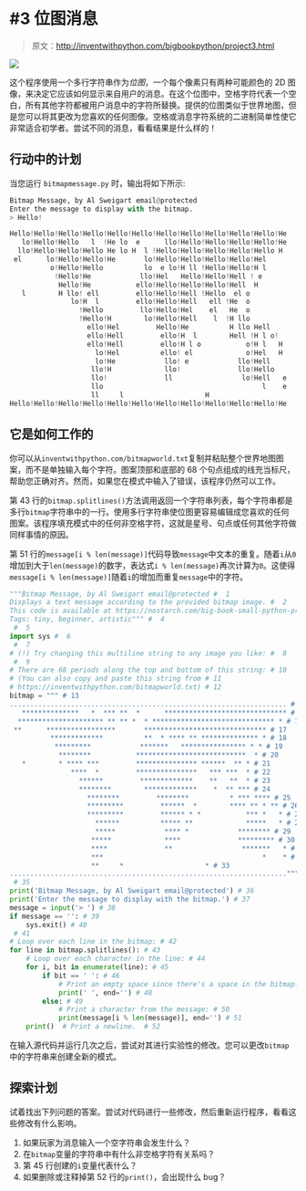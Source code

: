 # #3 位图消息

> 原文：<http://inventwithpython.com/bigbookpython/project3.html>

![](img/9d995d63aaead72cad01120081eb8f75.png)

这个程序使用一个多行字符串作为*位图*，一个每个像素只有两种可能颜色的 2D 图像，来决定它应该如何显示来自用户的消息。在这个位图中，空格字符代表一个空白，所有其他字符都被用户消息中的字符所替换。提供的位图类似于世界地图，但是您可以将其更改为您喜欢的任何图像。空格或消息字符系统的二进制简单性使它非常适合初学者。尝试不同的消息，看看结果是什么样的！

## 行动中的计划

当您运行 `bitmapmessage.py` 时，输出将如下所示:

```py
Bitmap Message, by Al Sweigart email@protected
Enter the message to display with the bitmap.
> Hello!

Hello!Hello!Hello!Hello!Hello!Hello!Hello!Hello!Hello!Hello!Hello!He
   lo!Hello!Hello   l  !He lo  e      llo!Hello!Hello!Hello!Hello!He
  llo!Hello!Hello!Hello He lo H  l !Hello!Hello!Hello!Hello!Hello H
 el      lo!Hello!Hello!He       lo!Hello!Hello!Hello!Hello!Hel
          o!Hello!Hello          lo  e lo!H ll !Hello!Hello!H l
           !Hello!He            llo!Hel   Hello!Hello!Hell ! e
            Hello!He           ello!Hello!Hello!Hello!Hell  H
   l        H llo! ell         ello!Hello!Hell !Hello  el o
               lo!H  l         ello!Hello!Hell   ell !He  o
                 !Hello         llo!Hello!Hel    el   He  o
                 !Hello!H        lo!Hello!Hell    l  !H llo
                   ello!Hel         Hello!He          H llo Hell
                   ello!Hell         ello!H  l        Hell !H l o!
                   ello!Hell         ello!H l o           o!H l   H
                     lo!Hel          ello! el             o!Hel   H
                     lo!He            llo! e            llo!Hell
                    llo!H             llo!              llo!Hello
                    llo!              ll                 lo!Hell   e
                    llo                                       l    e
                    ll     l                    H
Hello!Hello!Hello!Hello!Hello!Hello!Hello!Hello!Hello!Hello!Hello!He 
```

## 它是如何工作的

你可以从`inventwithpython.com/bitmapworld.txt`复制并粘贴整个世界地图图案，而不是单独输入每个字符。图案顶部和底部的 68 个句点组成的线充当标尺，帮助您正确对齐。然而，如果您在模式中输入了错误，该程序仍然可以工作。

第 43 行的`bitmap.splitlines()`方法调用返回一个字符串列表，每个字符串都是多行`bitmap`字符串中的一行。使用多行字符串使位图更容易编辑成您喜欢的任何图案。该程序填充模式中的任何非空格字符，这就是星号、句点或任何其他字符做同样事情的原因。

第 51 行的`message[i % len(message)]`代码导致`message`中文本的重复。随着`i`从`0`增加到大于`len(message)`的数字，表达式`i % len(message)`再次计算为`0`。这使得`message[i % len(message)]`随着`i`的增加而重复`message`中的字符。

```py
"""Bitmap Message, by Al Sweigart email@protected #  1
Displays a text message according to the provided bitmap image. #  2
This code is available at https://nostarch.com/big-book-small-python-programming #  3
Tags: tiny, beginner, artistic""" #  4
 #  5
import sys #  6
 #  7
# (!) Try changing this multiline string to any image you like: #  8
 #  9
# There are 68 periods along the top and bottom of this string: # 10
# (You can also copy and paste this string from # 11
# https://inventwithpython.com/bitmapworld.txt) # 12
bitmap = """ # 13
.................................................................... # 14
   **************   *  *** **  *      ****************************** # 15
  ********************* ** ** *  * ****************************** * # 16
 **      *****************       ****************************** # 17
          *************          **  * **** ** ************** * # 18
           *********            *******   **************** * * # 19
            ********           ***************************  * # 20
   *        * **** ***         *************** ******  ** * # 21
               ****  *         ***************   *** ***  * # 22
                 ******         *************    **   **  * # 23
                 ********        *************    *  ** *** # 24
                   ********         ********          * *** **** # 25
                   *********         ******  *        **** ** * ** # 26
                   *********         ****** * *           *** *   * # 27
                     ******          ***** **             *****   * # 28
                     *****            **** *            ******** # 29
                    *****             ****              ********* # 30
                    ****              **                 *******   * # 31
                    ***                                       *    * # 32
                    **     *                    * # 33
....................................................................""" # 34
 # 35
print('Bitmap Message, by Al Sweigart email@protected') # 36
print('Enter the message to display with the bitmap.') # 37
message = input('> ') # 38
if message == '': # 39
    sys.exit() # 40
 # 41
# Loop over each line in the bitmap: # 42
for line in bitmap.splitlines(): # 43
    # Loop over each character in the line: # 44
    for i, bit in enumerate(line): # 45
        if bit == ' ': # 46
            # Print an empty space since there's a space in the bitmap: # 47
            print(' ', end='') # 48
        else: # 49
            # Print a character from the message: # 50
            print(message[i % len(message)], end='') # 51
    print()  # Print a newline.  # 52
```

在输入源代码并运行几次之后，尝试对其进行实验性的修改。您可以更改`bitmap`中的字符串来创建全新的模式。

## 探索计划

试着找出下列问题的答案。尝试对代码进行一些修改，然后重新运行程序，看看这些修改有什么影响。

1.  如果玩家为消息输入一个空字符串会发生什么？
2.  在`bitmap`变量的字符串中有什么非空格字符有关系吗？
3.  第 45 行创建的`i`变量代表什么？
4.  如果删除或注释掉第 52 行的`print()`，会出现什么 bug？